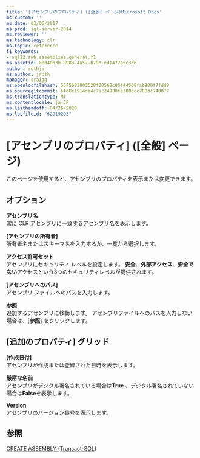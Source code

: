 ```yaml
---
title: '[アセンブリのプロパティ] ([全般] ページ)Microsoft Docs'
ms.custom: ''
ms.date: 03/06/2017
ms.prod: sql-server-2014
ms.reviewer: ''
ms.technology: clr
ms.topic: reference
f1_keywords:
- sql12.swb.assemblies.general.f1
ms.assetid: 88d40d3b-8983-4a57-b79d-ed1477a5c3c6
author: rothja
ms.author: jroth
manager: craigg
ms.openlocfilehash: 5575b83803628f20568c86f44568fab909f7fdd9
ms.sourcegitcommit: 6fd8c1914de4c7ac24900fe388ecc7883c740077
ms.translationtype: MT
ms.contentlocale: ja-JP
ms.lasthandoff: 04/26/2020
ms.locfileid: "62919293"
---
```

# <a name="assembly-properties-general-page"></a>[アセンブリのプロパティ] ([全般] ページ)
  このページを使用すると、アセンブリのプロパティを表示または変更できます。  
  
## <a name="options"></a>オプション  
 **アセンブリ名**  
 常に CLR アセンブリに一致するアセンブリ名を表示します。  
  
 **[アセンブリの所有者]**  
 所有者名またはスキーマ名を入力するか、一覧から選択します。  
  
 **アクセス許可セット**  
 アセンブリにセキュリティ レベルを設定します。 **安全**、**外部アクセス**、**安全でない**アクセスという3つのセキュリティレベルが提供されます。  
  
 **[アセンブリへのパス]**  
 アセンブリ ファイルへのパスを入力します。  
  
 **参照**  
 追加するアセンブリに移動します。 アセンブリファイルへのパスを入力しない場合は、[**参照**] をクリックします。  
  
## <a name="additional-properties-grid"></a>[追加のプロパティ] グリッド  
 **[作成日付]**  
 アセンブリが作成または登録された日時を表示します。  
  
 **厳密な名前**  
 アセンブリがデジタル署名されている場合は**True** 、デジタル署名されていない場合は**False**を表示します。  
  
 **Version**  
 アセンブリのバージョン番号を表示します。  
  
## <a name="see-also"></a>参照  
 [CREATE ASSEMBLY &#40;Transact-SQL&#41;](/sql/t-sql/statements/create-assembly-transact-sql)  
  
  

